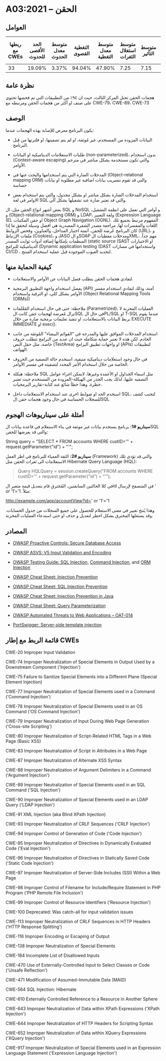 # A03:2021 – الحقن

## العوامل

| ربطها مع CWEs | الحد الأقصى للحدوث | متوسط معدل الحدوث | التغطية القصوى | متوسط معدل التغطية | متوسط استغلال الثغرات | متوسط التأثير | إجمالي التكرار | إجمالي نقاط الضعف CVEs |
|---------------|--------------------|-------------------|----------------|--------------------|-----------------------|---------------|----------------|------------------------|
| 33            | 19.09%             | 3.37%             | 94.04%         | 47.90%             | 7.25                  | 7.15          | 274,228        | 32,078                 |



## نظرة عامة


هجمات الحقن تحتل المركز الثالث، حيث ان ٩٤٪ من التطبيقات التي تم فحصها تحتوي على صنف او أكثر من هجمات الحقن ومرتبطه مع CWE-79، CWE-89، CWE-73


## الوصف 

يكون البرنامج معرض للإصابة بهذه الهجمات عندما: 

-   البيانات المزودة من المستخدم، غير مُوثقة، او لم يتم تصفيتها، او فلترتها من قِبل البرنامج. 

-  طلبات الاستعلامات الديناميكية او البيانات (non-parameterized)، بدون استخدام  (Context-aware escaping) والتي تكون مستخدمة بشكل مباشر في مترجم الأوامر.

-   المدخلات الضارة التي يتم استخدامها والبحث عنها في (Object-relational mapping ORM) والتي قد تقوم بتسريب بيانات اضافية غير مطلوبة او بيانات حساسة


-   استخدام المدخلات الضارة بشكل مباشر او بشكل مجدول، والتي يتم استخدام بعض الاوامر في لغة SQL والتي قد تعتبر ضارة عند تشغيلها بشكل آلي.

بعض أشهر انواع الحقن مثل، ال SQL و NoSQL و أوامر التي تعمل على انظمة التشغيل، و (Object-relational mapping ORM) و LDAP، ولغة التعبير (Expression Language  (EL او حقن المكتبات Object Graph Navigation (OGNL). المفهوم مرتبط بجميع تلك اللغات والمفسرات لها، مراجعة مصدر الشفرة المصدرية هي افضل وسيلة لتحقق ما إذا كان البرنامج عُرضة للحقن، أتمتة اختبار المداخل، والعناوين، وفحص الروابط (URL)، و ملفات الإرتباط (Cookies)، و JASO و الSOAP ومدخلات معطيات الXML، مهم جداً. المنظمات بإمكانها إضافة أدوات ثوابت المصدر (static source (SAST او الاختبارات الديناميكية للبرامج (Dynamic application testing (DAST واستخدامها في مسارات CI/CD ، لتحديد العيوب الموجودة قبل عملية استخدام المنتج. 


## كيفية الحماية منها 

-   لتفادي هجمات الحقن يتطلب فصل البيانات عن الأوامر والاستعلامات. 

-   يفضل استخدام واجهة التطبيق البرمجية (API) آمنة، وذلك لتفادي استخدام مفسر الأوامر بشكل كلي، او الترقية واستخدام (Object Relational Mapping Tools (ORMs))

-   ملاحظة: حتى في حال استخدام المَعْلمات (Parametrized)، العمليات المخزنة لا تزال مُعرضة لهجمات حقن كانت  الSQL في حال الPL/SQL او T-SQL عندما يقوم بربط البيانات بالاستعلامات، او تنفيذ تعليمات برمجية ضارة من خلال EXECUTE IMMEDIATE او exec(). 

-   استخدام المدخلات الموافق عليها والمدرجة في “القوائم البيضاء”  المُوثقة من جانب الخادم. لكن هذه لا تعتبر حماية متكاملة حيث ان عديد من البرامج تتطلب حروف خاصة، مثل حقل النص (TextArea) او واجهات تطبيق البرامج (APIs) لتطبيقات الهواتف. 

-   في حال وجود استعلامات ديناميكية متبقية، استخدم حالة التصفية من الحروف الخاصة من خلال استخدام الأمر المحدد لتصفيته في مفسر الأوامر.  


-   ملاحظة: هيكلة SQL مثل اسماء الجداول او الأعمدة وغيرها، لايمكن اجراء عوامل التصفيه عليها، لذلك يجب الحذر من الهيكلة-المزودة من المستخدم حيث تعتبر خطرة. وهذا خطأ شائع عند كتابة-تقارير البرمجيات. 


-   استخدم الحد او ضوابط اخرى عند استخدام الاستعلامات داخل SQL، لتجنب كشف للسجلات الحساسة في حال وجود هجمات حقن الSQL


## أمثلة على سيناريوهات الهجوم

**سيناريو #1:** برنامج يستخدم بيانات غير موثقة في بناء الاستعلام في قاعدة بيانات الSQL  والتي قد يعرضها للحقن: 

String query = "SELECT \* FROM accounts WHERE custID='" +
request.getParameter("id") + "'";

**سيناريو #2:** الثقة العمياء للبرنامج في اطر العمل (Framework) والتي قد تؤدي تلك الاستعلامات الى ثغرات الحقن مثل Hibernate Query Language (HQL): 

> Query HQLQuery = session.createQuery("FROM accounts WHERE custID='" +
> request.getParameter("id") + "'");

في كلا الحالتين السابقتين، المُخترق قام بتعديل قيمة متغير الid في المتصفح لإرسال ‘ or ‘1’=’1. مثلاً:

http://example.com/app/accountView?id=' or '1'='1

وهذا يُنتج تغيير في معنى الاستعلام للحصول على جميع السجلات من جدول الحسابات. وقد يستغلها المخترق بشكل اخطر لتعديل و حذف او حتى استدعاء العمليات المخزنة. 


## المصادر

-   [OWASP Proactive Controls: Secure Database
    Access](https://owasp.org/www-project-proactive-controls/v3/en/c3-secure-database)

-   [OWASP ASVS: V5 Input Validation and
    Encoding](https://owasp.org/www-project-application-security-verification-standard)

-   [OWASP Testing Guide: SQL
    Injection,](https://owasp.org/www-project-web-security-testing-guide/latest/4-Web_Application_Security_Testing/07-Input_Validation_Testing/05-Testing_for_SQL_Injection) [Command
    Injection](https://owasp.org/www-project-web-security-testing-guide/latest/4-Web_Application_Security_Testing/07-Input_Validation_Testing/12-Testing_for_Command_Injection),
    and [ORM
    Injection](https://owasp.org/www-project-web-security-testing-guide/latest/4-Web_Application_Security_Testing/07-Input_Validation_Testing/05.7-Testing_for_ORM_Injection)

-   [OWASP Cheat Sheet: Injection
    Prevention](https://cheatsheetseries.owasp.org/cheatsheets/Injection_Prevention_Cheat_Sheet.html)

-   [OWASP Cheat Sheet: SQL Injection
    Prevention](https://cheatsheetseries.owasp.org/cheatsheets/SQL_Injection_Prevention_Cheat_Sheet.html)

-   [OWASP Cheat Sheet: Injection Prevention in
    Java](https://cheatsheetseries.owasp.org/cheatsheets/Injection_Prevention_Cheat_Sheet_in_Java.html)

-   [OWASP Cheat Sheet: Query
    Parameterization](https://cheatsheetseries.owasp.org/cheatsheets/Query_Parameterization_Cheat_Sheet.html)

-   [OWASP Automated Threats to Web Applications –
    OAT-014](https://owasp.org/www-project-automated-threats-to-web-applications/)

-   [PortSwigger: Server-side template
    injection](https://portswigger.net/kb/issues/00101080_serversidetemplateinjection)

## قائمة الربط مع إطار CWEs

CWE-20 Improper Input Validation

CWE-74 Improper Neutralization of Special Elements in Output Used by a
Downstream Component ('Injection')

CWE-75 Failure to Sanitize Special Elements into a Different Plane
(Special Element Injection)

CWE-77 Improper Neutralization of Special Elements used in a Command
('Command Injection')

CWE-78 Improper Neutralization of Special Elements used in an OS Command
('OS Command Injection')

CWE-79 Improper Neutralization of Input During Web Page Generation
('Cross-site Scripting')

CWE-80 Improper Neutralization of Script-Related HTML Tags in a Web Page
(Basic XSS)

CWE-83 Improper Neutralization of Script in Attributes in a Web Page

CWE-87 Improper Neutralization of Alternate XSS Syntax

CWE-88 Improper Neutralization of Argument Delimiters in a Command
('Argument Injection')

CWE-89 Improper Neutralization of Special Elements used in an SQL
Command ('SQL Injection')

CWE-90 Improper Neutralization of Special Elements used in an LDAP Query
('LDAP Injection')

CWE-91 XML Injection (aka Blind XPath Injection)

CWE-93 Improper Neutralization of CRLF Sequences ('CRLF Injection')

CWE-94 Improper Control of Generation of Code ('Code Injection')

CWE-95 Improper Neutralization of Directives in Dynamically Evaluated
Code ('Eval Injection')

CWE-96 Improper Neutralization of Directives in Statically Saved Code
('Static Code Injection')

CWE-97 Improper Neutralization of Server-Side Includes (SSI) Within a
Web Page

CWE-98 Improper Control of Filename for Include/Require Statement in PHP
Program ('PHP Remote File Inclusion')

CWE-99 Improper Control of Resource Identifiers ('Resource Injection')

CWE-100 Deprecated: Was catch-all for input validation issues

CWE-113 Improper Neutralization of CRLF Sequences in HTTP Headers ('HTTP
Response Splitting')

CWE-116 Improper Encoding or Escaping of Output

CWE-138 Improper Neutralization of Special Elements

CWE-184 Incomplete List of Disallowed Inputs

CWE-470 Use of Externally-Controlled Input to Select Classes or Code
('Unsafe Reflection')

CWE-471 Modification of Assumed-Immutable Data (MAID)

CWE-564 SQL Injection: Hibernate

CWE-610 Externally Controlled Reference to a Resource in Another Sphere

CWE-643 Improper Neutralization of Data within XPath Expressions ('XPath
Injection')

CWE-644 Improper Neutralization of HTTP Headers for Scripting Syntax

CWE-652 Improper Neutralization of Data within XQuery Expressions
('XQuery Injection')

CWE-917 Improper Neutralization of Special Elements used in an
Expression Language Statement ('Expression Language Injection')
